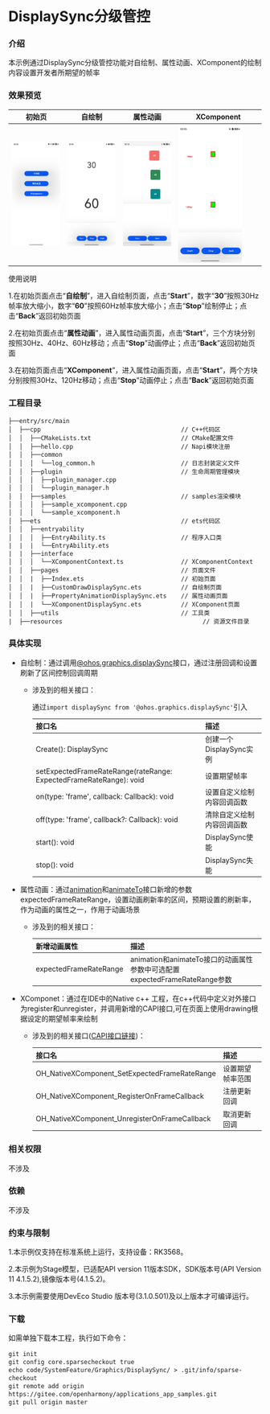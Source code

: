 # DisplaySync分级管控

### 介绍

本示例通过DisplaySync分级管控功能对自绘制、属性动画、XComponent的绘制内容设置开发者所期望的帧率
### 效果预览

|初始页|自绘制|属性动画|XComponent|
|--------------------------------|--------------------------------|--------------------------------|--------------------------------|
| <img src="./screenshots/device/initPage.jpg" width="100%" /> | <img src="./screenshots/device/customDraw.jpg" width="100%"/> | <img src="./screenshots/device/propertyAnimation.jpg" width="100%" /> | <img src="./screenshots/device/xcomponent.jpg" width="80%"/> |

使用说明

1.在初始页面点击“**自绘制**”，进入自绘制页面，点击“**Start**”，数字“**30**”按照30Hz帧率放大缩小，数字“**60**”按照60Hz帧率放大缩小；点击“**Stop**”绘制停止；点击“**Back**”返回初始页面

2.在初始页面点击“**属性动画**”，进入属性动画页面，点击“**Start**”，三个方块分别按照30Hz、40Hz、60Hz移动；点击“**Stop**”动画停止；点击“**Back**”返回初始页面

3.在初始页面点击“**XComponent**”，进入属性动画页面，点击“**Start**”，两个方块分别按照30Hz、120Hz移动；点击“**Stop**”动画停止；点击“**Back**”返回初始页面

### 工程目录
```
├──entry/src/main
│  ├──cpp                                       // C++代码区
│  │  ├──CMakeLists.txt                         // CMake配置文件
│  │  ├──hello.cpp                              // Napi模块注册
│  │  ├──common
│  │  │  └──log_common.h                        // 日志封装定义文件
│  │  ├──plugin                                 // 生命周期管理模块
│  │  │  ├──plugin_manager.cpp
│  │  │  └──plugin_manager.h
│  │  ├──samples                                // samples渲染模块
│  │  │  ├──sample_xcomponent.cpp
│  │  │  └──sample_xcomponent.h
│  ├──ets                                       // ets代码区
│  │  ├──entryability
│  │  │  ├──EntryAbility.ts                     // 程序入口类
|  |  |  └──EntryAbility.ets
|  |  ├──interface
│  │  │  └──XComponentContext.ts                // XComponentContext
│  │  ├──pages                                  // 页面文件
│  │  |  ├──Index.ets                           // 初始页面
│  │  |  ├──CustomDrawDisplaySync.ets           // 自绘制页面
│  │  |  ├──PropertyAnimationDisplaySync.ets    // 属性动画页面
│  │  |  └──XComponentDisplaySync.ets           // XComponent页面
│  │  ├──utils                                  // 工具类
|  ├──resources         			                  // 资源文件目录
```

### 具体实现

* 自绘制：通过调用[@ohos.graphics.displaySync](https://gitee.com/openharmony/docs/blob/master/zh-cn/application-dev/reference/apis-arkgraphics2d/js-apis-graphics-displaySync.md)接口，通过注册回调和设置刷新了区间控制回调周期
    * 涉及到的相关接口：
      
      通过`import displaySync from '@ohos.graphics.displaySync'`引入
      
      | 接口名 | 描述 |
      | -------- | -------- |
      | Create(): DisplaySync | 创建一个DisplaySync实例 |
      | setExpectedFrameRateRange(rateRange: ExpectedFrameRateRange): void | 设置期望帧率 |
      | on(type: 'frame', callback: Callback<IntervalInfo>): void | 设置自定义绘制内容回调函数 |
      | off(type: 'frame', callback?: Callback<IntervalInfo>): void | 清除自定义绘制内容回调函数 |
      | start(): void | DisplaySync使能 |
      | stop(): void | DisplaySync失能 |
    
* 属性动画：通过[animation](https://gitee.com/openharmony/docs/blob/master/zh-cn/application-dev/reference/apis-arkui/arkui-ts/ts-animatorproperty.md)和[animateTo](https://gitee.com/openharmony/docs/blob/master/zh-cn/application-dev/reference/apis-arkui/arkui-ts/ts-explicit-animation.md)接口新增的参数expectedFrameRateRange，设置动画刷新率的区间，预期设置的刷新率，作为动画的属性之一，作用于动画场景
    * 涉及到的相关接口：
      
      | 新增动画属性 | 描述 |
      | -------- | -------- |
      | expectedFrameRateRange | animation和animateTo接口的动画属性参数中可选配置expectedFrameRateRange参数 |
* XComponet：通过在IDE中的Native c++ 工程，在c++代码中定义对外接口为register和unregister，并调用新增的CAPI接口,可在页面上使用drawing根据设定的期望帧率来绘制
    * 涉及到的相关接口([CAPI接口链接](https://gitee.com/openharmony/docs/blob/master/zh-cn/application-dev/reference/apis-arkui/_o_h___native_x_component.md))：

      | 接口名 | 描述 | 
      | -------- | -------- |
      | OH_NativeXComponent_SetExpectedFrameRateRange| 设置期望帧率范围 |
      | OH_NativeXComponent_RegisterOnFrameCallback  | 注册更新回调 |
      | OH_NativeXComponent_UnregisterOnFrameCallback  | 取消更新回调 |


### 相关权限

不涉及

### 依赖

不涉及

### 约束与限制

1.本示例仅支持在标准系统上运行，支持设备：RK3568。

2.本示例为Stage模型，已适配API version 11版本SDK，SDK版本号(API Version 11 4.1.5.2),镜像版本号(4.1.5.2)。

3.本示例需要使用DevEco Studio 版本号(3.1.0.501)及以上版本才可编译运行。


### 下载

如需单独下载本工程，执行如下命令：
```
git init
git config core.sparsecheckout true
echo code/SystemFeature/Graphics/DisplaySync/ > .git/info/sparse-checkout
git remote add origin https://gitee.com/openharmony/applications_app_samples.git
git pull origin master

```
